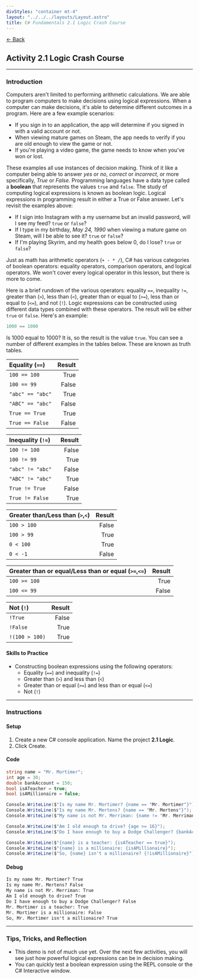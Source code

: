 ```yaml
---
divStyles: "container mt-4"
layout: "../../../layouts/Layout.astro"
title: C# Fundamentals 2.1 Logic Crash Course
---
```


[← Back](/c-sharp-fundamentals/)

## Activity 2.1 Logic Crash Course

---

### Introduction

Computers aren't limited to performing arithmetic calculations. We are able to program computers to make decisions using logical expressions. When a computer can make decisions, it's able to determine different outcomes in a program. Here are a few example scenarios:

- If you sign in to an application, the app will determine if you signed in with a valid account or not.
- When viewing mature games on Steam, the app needs to verify if you are old enough to view the game or not.
- If you're playing a video game, the game needs to know when you've won or lost.

These examples all use instances of decision making. Think of it like a computer being able to answer _yes_ or _no_, _correct_ or _incorrect_, or more specifically, _True_ or _False_. Programming languages have a data type called a **boolean** that represents the values `true` and `false`. The study of computing logical expressions is known as boolean logic. Logical expressions in programming result in either a True or False answer. Let's revisit the examples above:

- If I sign into Instagram with a my username but an invalid password, will I see my feed? `true` or `false`?
- If I type in my birthday, _May 24, 1990_ when viewing a mature game on Steam, will I be able to see it? `true` or `false`?
- If I'm playing Skyrim, and my health goes below 0, do I lose? `true` or `false`?

Just as math has arithmetic operators (`+ - * /`), C# has various categories of boolean operators: equality operators, comparison operators, and logical operators. We won't cover every logical operator in this lesson, but there is more to come.

Here is a brief rundown of the various operators: equality `==`, inequality `!=`, greater than (`>`), less than (`<`), greater than or equal to (`>=`), less than or equal to (`<=`), and not (`!`). Logic expressions can be constructed using different data types combined with these operators. The result will be either `true` or `false`. Here's an example:

```cs
1000 == 1000
```

Is 1000 equal to 1000? It is, so the result is the value `true`. You can see a number of different examples in the tables below. These are known as truth tables.

| **Equality (`==`)** | **Result** |
| :------------------ | ---------: |
| `100 == 100`        |       True |
| `100 == 99`         |      False |
| `"abc" == "abc"`    |       True |
| `"ABC" == "abc"`    |      False |
| `True == True`      |       True |
| `True == False`     |      False |

| **Inequality (`!=`)** | **Result** |
| :---------------------- | ---------: |
| `100 != 100`            |      False |
| `100 != 99`             |       True |
| `"abc" != "abc"`        |      False |
| `"ABC" != "abc" `       |       True |
| `True != True`          |      False |
| `True != False`         |       True |

| **Greater than/Less than (`>`,`<`)** | **Result** |
| :----------------------------------- | ---------: |
| `100 > 100`                          |      False |
| `100 > 99`                           |       True |
| `0 < 100`                            |       True |
| `0 < -1`                             |      False |

| **Greater than or equal/Less than or equal (`>=`,`<=`)** | **Result** |
| :---------------------------------------------------------- | ---------: |
| `100 >= 100`                                                |       True |
| `100 <= 99`                                                 |      False |

| **Not (`!`)**   | **Result** |
| :---------------- | ---------: |
| `!True`        |      False |
| `!False`       |       True |
| `!(100 > 100)` |       True |

#### Skills to Practice

- Constructing boolean expressions using the following operators:
  - Equality (`==`) and inequality (`!=`)
  - Greater than (`>`) and less than (`<`)
  - Greater than or equal (`>=`) and less than or equal (`<=`)
  - Not (`!`)

---

### Instructions

#### Setup

1. Create a new C# console application. Name the project **2.1 Logic**.
2. Click Create.

#### Code

```cs
string name = "Mr. Mortimer";
int age = 30;
double bankAccount = 150;
bool isATeacher = true;
bool isAMillionaire = false;

Console.WriteLine($"Is my name Mr. Mortimer? {name == "Mr. Mortimer"}");
Console.WriteLine($"Is my name Mr. Mertens? {name == "Mr. Mertens"}");
Console.WriteLine($"My name is not Mr. Merriman: {name != "Mr. Merriman"}");

Console.WriteLine($"Am I old enough to drive? {age >= 16}");
Console.WriteLine($"Do I have enough to buy a Dodge Challenger? {bankAccount > 31000}");

Console.WriteLine($"{name} is a teacher: {isATeacher == true}");
Console.WriteLine($"{name} is a millionaire: {isAMillionaire}");
Console.WriteLine($"So, {name} isn't a millionaire? {!isAMillionaire}");
```

#### Debug

```txt
Is my name Mr. Mortimer? True
Is my name Mr. Mertens? False
My name is not Mr. Merriman: True
Am I old enough to drive? True
Do I have enough to buy a Dodge Challenger? False
Mr. Mortimer is a teacher: True
Mr. Mortimer is a millionaire: False
So, Mr. Mortimer isn't a millionaire? True
```

---

### Tips, Tricks, and Reflection

- This demo is not of much use yet. Over the next few activities, you will see just how powerful logical expressions can be in decision making.
- You can quickly test a boolean expression using the REPL console or the C# Interactive window.
